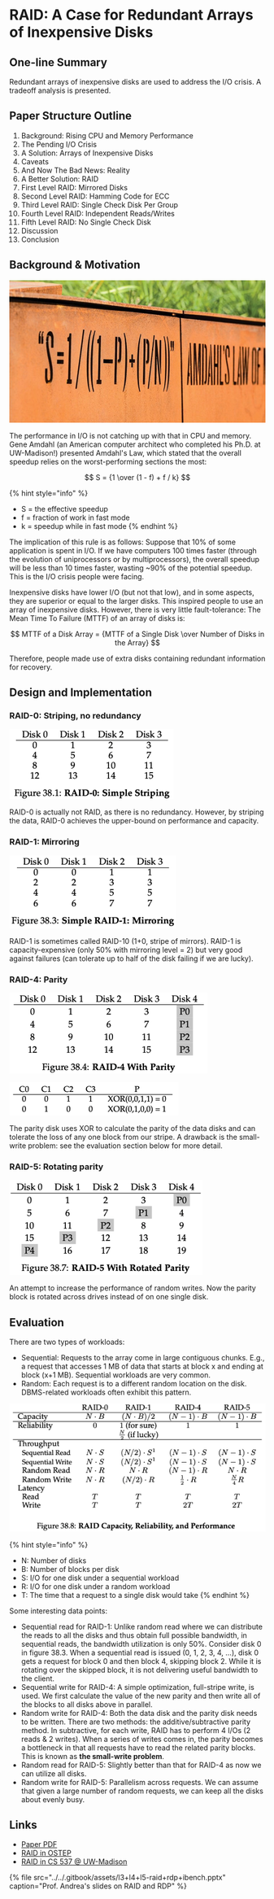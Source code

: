 # RAID: A Case for Redundant Arrays of Inexpensive Disks

## One-line Summary

Redundant arrays of inexpensive disks are used to address the I/O crisis. A tradeoff analysis is presented.

## Paper Structure Outline

1. Background: Rising CPU and Memory Performance
2. The Pending I/O Crisis
3. A Solution: Arrays of Inexpensive Disks
4. Caveats
5. And Now The Bad News: Reality
6. A Better Solution: RAID
7. First Level RAID: Mirrored Disks
8. Second Level RAID: Hamming Code for ECC
9. Third Level RAID: Single Check Disk Per Group
10. Fourth Level RAID: Independent Reads/Writes
11. Fifth Level RAID: No Single Check Disk
12. Discussion
13. Conclusion

## Background & Motivation

![Amdahl&apos;s Law in the UW-Madison Alumni Park. Photo by Jeff Miller from OnWisconsin \(https://onwisconsin.uwalumni.com/features/6-surreptitious-science-lessons-in-alumni-park/\).](../../.gitbook/assets/amdahlslaw-900x500-c-default.jpg)

The performance in I/O is not catching up with that in CPU and memory. Gene Amdahl \(an American computer architect who completed his Ph.D. at UW-Madison!\) presented Amdahl's Law, which stated that the overall speedup relies on the worst-performing sections the most:

$$
S = {1 \over (1 - f) + f / k}
$$

{% hint style="info" %}
* S = the effective speedup
* f = fraction of work in fast mode
* k = speedup while in fast mode
{% endhint %}

The implication of this rule is as follows: Suppose that 10% of some application is spent in I/O. If we have computers 100 times faster \(through the evolution of uniprocessors or by multiprocessors\), the overall speedup will be less than 10 times faster, wasting ~90% of the potential speedup. This is the I/O crisis people were facing.

Inexpensive disks have lower I/O \(but not that low\), and in some aspects, they are superior or equal to the larger disks. This inspired people to use an array of inexpensive disks. However, there is very little fault-tolerance: The Mean Time To Failure \(MTTF\) of an array of disks is:

$$
MTTF of a Disk Array = {MTTF of a Single Disk \over Number of Disks in the Array}
$$

Therefore, people made use of extra disks containing redundant information for recovery.

## Design and Implementation

### RAID-0: Striping, no redundancy

![Chunk size = 1 block. This can be changed to more blocks.](../../.gitbook/assets/screen-shot-2020-12-27-at-12.53.42-pm.png)

RAID-0 is actually not RAID, as there is no redundancy. However, by striping the data, RAID-0 achieves the upper-bound on performance and capacity.

### RAID-1: Mirroring

![](../../.gitbook/assets/screen-shot-2020-12-27-at-12.54.16-pm.png)

RAID-1 is sometimes called RAID-10 \(1+0, stripe of mirrors\). RAID-1 is capacity-expensive \(only 50% with mirroring level = 2\) but very good against failures \(can tolerate up to half of the disk failing if we are lucky\).

### RAID-4: Parity

![](../../.gitbook/assets/screen-shot-2020-12-27-at-12.54.32-pm.png)

![The XOR parity function](../../.gitbook/assets/screen-shot-2020-12-27-at-1.04.23-pm.png)

The parity disk uses XOR to calculate the parity of the data disks and can tolerate the loss of any one block from our stripe. A drawback is the small-write problem: see the evaluation section below for more detail.

### RAID-5: Rotating parity

![](../../.gitbook/assets/screen-shot-2020-12-27-at-12.54.48-pm.png)

An attempt to increase the performance of random writes. Now the parity block is rotated across drives instead of on one single disk.

## Evaluation

There are two types of workloads:

* Sequential: Requests to the array come in large contiguous chunks. E.g., a request that accesses 1 MB of data that starts at block x and ending at block \(x+1 MB\). Sequential workloads are very common.
* Random: Each request is to a different random location on the disk. DBMS-related workloads often exhibit this pattern.

![](../../.gitbook/assets/screen-shot-2020-12-27-at-12.55.02-pm.png)

{% hint style="info" %}
* N: Number of disks
* B: Number of blocks per disk
* S: I/O for one disk under a sequential workload
* R: I/O for one disk under a random workload
* T: The time that a request to a single disk would take
{% endhint %}

Some interesting data points:

* Sequential read for RAID-1: Unlike random read where we can distribute the reads to all the disks and thus obtain full possible bandwidth, in sequential reads, the bandwidth utilization is only 50%. Consider disk 0 in figure 38.3. When a sequential read is issued \(0, 1, 2, 3, 4, ...\), disk 0 gets a request for block 0 and then block 4, skipping block 2. While it is rotating over the skipped block, it is not delivering useful bandwidth to the client.
* Sequential write for RAID-4: A simple optimization, full-stripe write, is used. We first calculate the value of the new parity and then write all of the blocks to all disks above in parallel.
* Random write for RAID-4: Both the data disk and the parity disk needs to be written. There are two methods: the additive/subtractive parity method. In subtractive, for each write, RAID has to perform 4 I/Os \(2 reads & 2 writes\). When a series of writes comes in, the parity becomes a bottleneck in that all requests have to read the related parity blocks. This is known as **the small-write problem**.
* Random read for RAID-5: Slightly better than that for RAID-4 as now we can utilize all disks.
* Random write for RAID-5: Parallelism across requests. We can assume that given a large number of random requests, we can keep all the disks about evenly busy.

## Links

* [Paper PDF](http://web.mit.edu/6.033/2015/wwwdocs/papers/Patterson88.pdf)
* [RAID in OSTEP](http://pages.cs.wisc.edu/~remzi/OSTEP/file-raid.pdf)
* [RAID in CS 537 @ UW-Madison](http://pages.cs.wisc.edu/~shivaram/cs537-sp20-notes/raid/cs537-raid-notes.pdf)

{% file src="../../.gitbook/assets/l3+l4+l5-raid+rdp+ibench.pptx" caption="Prof. Andrea\'s slides on RAID and RDP" %}

